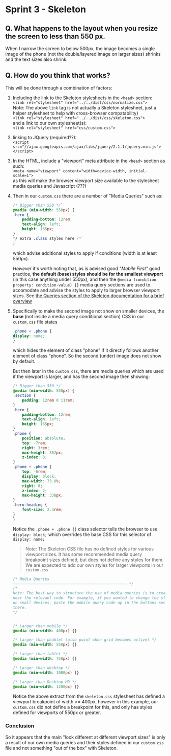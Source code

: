 # Sprint 3 - Skeleton
## Q. What happens to the layout when you resize the screen to less than 550 px. 
When I narrow the screen to below 500px, the image becomes a single image of the phone (not the double/layered image on larger sizes) shrinks and the text sizes also shrink.  
 ## Q. How do you think that works?

This will be done through a combination of factors:
1. Including the link to the Skeleton stylesheets in the `<head>` section:  
  `<link rel="stylesheet" href="../../dist/css/normalize.css">`  
  Note: The above `link` tag is not actually a Skeleton stylesheet, just a helper stylesheet to help with cross-browser compatability)  
  `<link rel="stylesheet" href="../../dist/css/skeleton.css">`  
  and a link to our own stylesheet(s):  
  `<link rel="stylesheet" href="css/custom.css">`

1. linking to JQuery (required??):  
`<script src="//ajax.googleapis.com/ajax/libs/jquery/2.1.1/jquery.min.js"></script>`

1. In the HTML, include a "viewport" meta attribute in the `<head>` section as such:  
`<meta name="viewport" content="width=device-width, initial-scale=1">`  
as this will make the browser viewport size available to the stylesheet media queries and Javascript (???)

1. Then in our `custom.css` there are a number of "Media Queries" such as:  

    ```css
    /* Bigger than 550 */`
    @media (min-width: 550px) {
    .hero {
        padding-bottom: 12rem;
        text-align: left;
        height: 165px;  
    }
    */ extra .class styles here /*`  
    }
    ```
    which advise additional styles to apply if conditions (width is at least 550px).  

    _However_ it's worth noting that, as is advised good _"Mobile First"_ good practice, **the default (base) styles should be for the smallest viewport** (in this case anything under 550px), and then the `@media (condition-property: condition-value) {}` media query sections are used to accomodate and advise the styles to apply to larger browser viewport sizes.  See [the Queries section of the Skeleton documentation for a brief overview](http://getskeleton.com/#queries)


1. Specifically to make the second image not show on smaller devices, the **base** (not inside a media query conditional section) CSS in our `custom.css` file states

    ```css
    .phone + .phone {  
    display: none;  
    }
    ```
    which hides the element of class "phone" if it directly follows another element of class "phone". So the second (under) image does not show by default.  

    But then later in the `custom.css`, there are media queries which are used if the viewport is larger, and has the second image then showing:  

    ```css
    /* Bigger than 550 */
    @media (min-width: 550px) {
    .section {
        padding: 12rem 0 11rem;
    }
    .hero {
        padding-bottom: 12rem;
        text-align: left;
        height: 165px;
    }
    .phone {
        position: absolute;
        top: -7rem;
        right: 3rem;
        max-height: 362px;
        z-index: 3;
    }
    .phone + .phone {
        top: -6rem;
        display: block;
        max-width: 73.8%;
        right: 0;
        z-index: 2;
        max-height: 338px;
    }
    .hero-heading {
        font-size: 2.4rem;
    }
    }
    ```
    Notice the `.phone + .phone {}` class selector tells the browser to use `display: block;` which overrides the base CSS for this selector of `display: none;`

    > Note: The Skeleton CSS file has no defined styles for various viewport sizes.  It  has some recommended media query breakpoint sizes defined, but does not define any styles for them.  We are expected to add our own styles for larger viewports in our `custom.css`

    ```css  
    /* Media Queries
    –––––––––––––––––––––––––––––––––––––––––––––––––– */
    /*
    Note: The best way to structure the use of media queries is to create the queries
    near the relevant code. For example, if you wanted to change the styles for buttons
    on small devices, paste the mobile query code up in the buttons section and style it
    there.
    */


    /* Larger than mobile */
    @media (min-width: 400px) {}

    /* Larger than phablet (also point when grid becomes active) */
    @media (min-width: 550px) {}

    /* Larger than tablet */
    @media (min-width: 750px) {}

    /* Larger than desktop */
    @media (min-width: 1000px) {}

    /* Larger than Desktop HD */
    @media (min-width: 1200px) {}
    ```


    Notice the above extract from the `skeleton.css` stylesheet has defined a viewport breakpoint of width >= 400px, however in this example, our `custom.css` did not define a breakpoint for this, and only has styles defined for viewports of 550px or greater.

### Conclusion
So it appears that the main "look different at different viewport sizes" is only a result of our own media queries and their styles defined in our `custom.css` file and not something "out of the box" with Skeleton.





  
